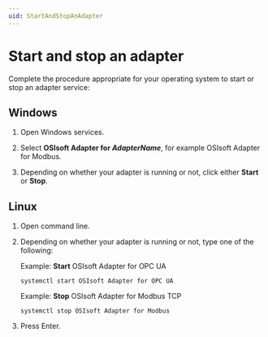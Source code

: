 ```yaml
---
uid: StartAndStopAnAdapter
---
```


# Start and stop an adapter

Complete the procedure appropriate for your operating system to start or stop an adapter service:

## Windows

1. Open Windows services.

2. Select **OSIsoft Adapter for _AdapterName_**, for example OSIsoft Adapter for Modbus.

3. Depending on whether your adapter is running or not, click either **Start** or **Stop**.

## Linux

1. Open command line.

2. Depending on whether your adapter is running or not, type one of the following:

    Example: **Start** OSIsoft Adapter for OPC UA

    ```cmdline
    systemctl start OSIsoft Adapter for OPC UA
    ```

    Example: **Stop** OSIsoft Adapter for Modbus TCP

    ```cmdline
    systemctl stop OSIsoft Adapter for Modbus
    ```
  
3. Press Enter.
